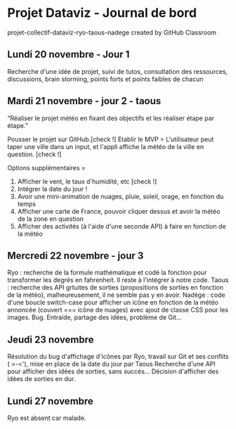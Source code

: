 # Projet Dataviz - Journal de bord
projet-collectif-dataviz-ryo-taous-nadege created by GitHub Classroom

## Lundi 20 novembre - Jour 1
Recherche d'une idée de projet, suivi de tutos, consultation des ressources, discussions, brain storming, points forts et points faibles de chacun

## Mardi 21 novembre - jour 2 - taous
“Réaliser le projet météo en fixant des objectifs et les réaliser étape par étape.”

Pousser le projet sur GitHub.[check !]
Etablir le MVP = L'utilisateur peut taper une ville dans un input, et l'appli affiche la météo de la ville en question. [check !]

Options supplémentaires = 
1) Afficher le vent, le taux d'humidité, etc [check !]
2) Intégrer la date du jour !
3) Avoir une mini-animation de nuages, pluie, soleil, orage, en fonction du temps
4) Afficher une carte de France, pouvoir cliquer dessus et avoir la météo de la zone en question
5) Afficher des activités (à l'aide d'une seconde API) à faire en fonction de la météo

## Mercredi 22 novembre - jour 3
Ryo : recherche de la formule mathématique et codé la fonction pour transformer les degrés en fahrenheit. Il reste à l'intégrer à notre code.
Taous : recherche des API grtuites de sorties (propositions de sorties en fonction de la météo), malheureusement, il ne semble pas y en avoir.
Nadège : code d'une boucle switch-case pour afficher un icône en fonction de la météo annoncée (couvert === icône de nuages) avec ajout de classe CSS pour les images. Bug.
Entraide, partage des idées, problème de Git...

## Jeudi 23 novembre 
Résolution du bug d'affichage d'icônes par Ryo, travail sur Git et ses conflits ( >-<'), mise en place de la date du jour par Taous
Recherche d'une API pour afficher des idées de sorties, sans succés... Décision d'afficher des idées de sorties en dur.

## Lundi 27 novembre
Ryo est absent car malade. 

